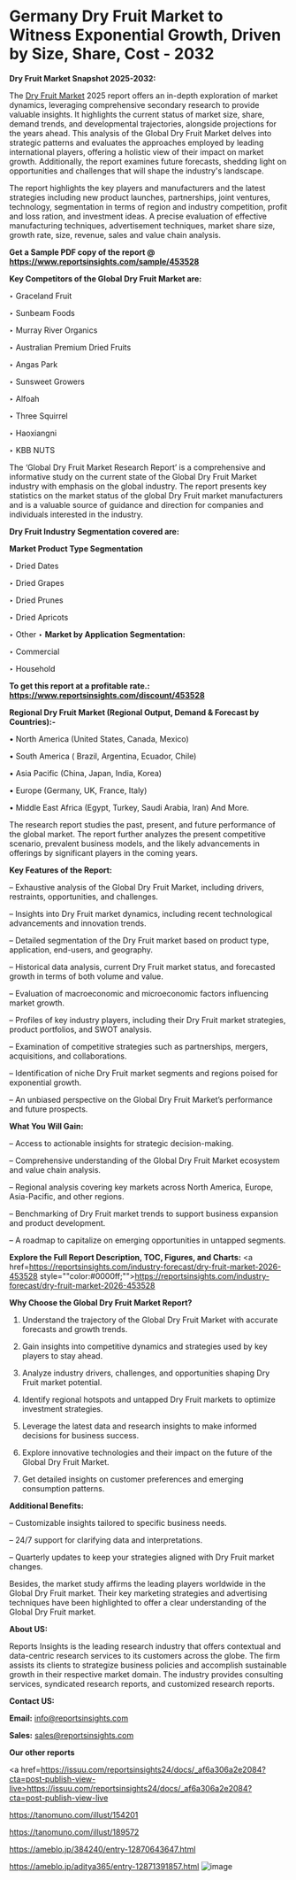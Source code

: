 # Germany Dry Fruit Market to Witness Exponential Growth, Driven by Size, Share, Cost - 2032

<strong>Dry Fruit Market Snapshot 2025-2032:</strong>

The <a href=https://www.reportsinsights.com/sample/453528>Dry Fruit Market</a> 2025 report offers an in-depth exploration of market dynamics, leveraging comprehensive secondary research to provide valuable insights. It highlights the current status of market size, share, demand trends, and developmental trajectories, alongside projections for the years ahead. This analysis of the Global Dry Fruit Market delves into strategic patterns and evaluates the approaches employed by leading international players, offering a holistic view of their impact on market growth. Additionally, the report examines future forecasts, shedding light on opportunities and challenges that will shape the industry's landscape.

The report highlights the key players and manufacturers and the latest strategies including new product launches, partnerships, joint ventures, technology, segmentation in terms of region and industry competition, profit and loss ration, and investment ideas. A precise evaluation of effective manufacturing techniques, advertisement techniques, market share size, growth rate, size, revenue, sales and value chain analysis.

<strong>Get a Sample PDF copy of the report @ <a href=https://www.reportsinsights.com/sample/453528 style=color:#0000ff;>https://www.reportsinsights.com/sample/453528</a></strong>

<strong>Key Competitors of the Global Dry Fruit Market are:</strong>

‣ Graceland Fruit

‣ Sunbeam Foods

‣ Murray River Organics

‣ Australian Premium Dried Fruits

‣ Angas Park

‣ Sunsweet Growers

‣ Alfoah

‣ Three Squirrel

‣ Haoxiangni

‣ KBB NUTS

The ‘Global Dry Fruit Market Research Report’ is a comprehensive and informative study on the current state of the Global Dry Fruit Market industry with emphasis on the global industry. The report presents key statistics on the market status of the global Dry Fruit market manufacturers and is a valuable source of guidance and direction for companies and individuals interested in the industry.

<strong>Dry Fruit Industry Segmentation covered are:</strong>

<strong>Market Product Type Segmentation</strong>

‣ Dried Dates

‣ Dried Grapes

‣ Dried Prunes

‣ Dried Apricots

‣ Other
‣ 
<strong>Market by Application Segmentation:</strong>

‣ Commercial

‣ Household

<strong>To get this report at a profitable rate.: <a href=https://www.reportsinsights.com/discount/453528 style=color:#0000ff;>https://www.reportsinsights.com/discount/453528</a></strong>

<strong>Regional Dry Fruit Market (Regional Output, Demand &amp; Forecast by Countries):-</strong>

• North America (United States, Canada, Mexico)

• South America ( Brazil, Argentina, Ecuador, Chile)

• Asia Pacific (China, Japan, India, Korea)

• Europe (Germany, UK, France, Italy)

• Middle East Africa (Egypt, Turkey, Saudi Arabia, Iran) And More.

The research report studies the past, present, and future performance of the global market. The report further analyzes the present competitive scenario, prevalent business models, and the likely advancements in offerings by significant players in the coming years.

<strong>Key Features of the Report:</strong>

– Exhaustive analysis of the Global Dry Fruit Market, including drivers, restraints, opportunities, and challenges.

– Insights into Dry Fruit market dynamics, including recent technological advancements and innovation trends.

– Detailed segmentation of the Dry Fruit market based on product type, application, end-users, and geography.

– Historical data analysis, current Dry Fruit market status, and forecasted growth in terms of both volume and value.

– Evaluation of macroeconomic and microeconomic factors influencing market growth.

– Profiles of key industry players, including their Dry Fruit market strategies, product portfolios, and SWOT analysis.

– Examination of competitive strategies such as partnerships, mergers, acquisitions, and collaborations.

– Identification of niche Dry Fruit market segments and regions poised for exponential growth.

– An unbiased perspective on the Global Dry Fruit Market’s performance and future prospects.

<strong>What You Will Gain:</strong>

– Access to actionable insights for strategic decision-making.

– Comprehensive understanding of the Global Dry Fruit Market ecosystem and value chain analysis.

– Regional analysis covering key markets across North America, Europe, Asia-Pacific, and other regions.

– Benchmarking of Dry Fruit market trends to support business expansion and product development.

– A roadmap to capitalize on emerging opportunities in untapped segments.

<strong>Explore the Full Report Description, TOC, Figures, and Charts:</strong>
<a href=https://reportsinsights.com/industry-forecast/dry-fruit-market-2026-453528 style=""color:#0000ff;"">https://reportsinsights.com/industry-forecast/dry-fruit-market-2026-453528</a>

<strong>Why Choose the Global Dry Fruit Market Report?</strong>

1. Understand the trajectory of the Global Dry Fruit Market with accurate forecasts and growth trends.

2. Gain insights into competitive dynamics and strategies used by key players to stay ahead.

3. Analyze industry drivers, challenges, and opportunities shaping Dry Fruit market potential.

4. Identify regional hotspots and untapped Dry Fruit markets to optimize investment strategies.

5. Leverage the latest data and research insights to make informed decisions for business success.

6. Explore innovative technologies and their impact on the future of the Global Dry Fruit Market.

7. Get detailed insights on customer preferences and emerging consumption patterns.

<strong>Additional Benefits:</strong>

– Customizable insights tailored to specific business needs.

– 24/7 support for clarifying data and interpretations.

– Quarterly updates to keep your strategies aligned with Dry Fruit market changes.

Besides, the market study affirms the leading players worldwide in the Global Dry Fruit market. Their key marketing strategies and advertising techniques have been highlighted to offer a clear understanding of the Global Dry Fruit market.

<strong><strong>About US</strong>:</strong>

Reports Insights is the leading research industry that offers contextual and data-centric research services to its customers across the globe. The firm assists its clients to strategize business policies and accomplish sustainable growth in their respective market domain. The industry provides consulting services, syndicated research reports, and customized research reports.

<strong>Contact US:</strong>

<p class=><b>Email:</b> <a href=mailto:info@reportsinsights.com>info@reportsinsights.com</a></p>
<p class=><b>Sales:</b> <a href=mailto:sales@reportsinsights.com>sales@reportsinsights.com</a></p>

<strong>Our other reports</strong>

<a href=https://issuu.com/reportsinsights24/docs/_af6a306a2e2084?cta=post-publish-view-live>https://issuu.com/reportsinsights24/docs/_af6a306a2e2084?cta=post-publish-view-live</a>

<a href=https://tanomuno.com/illust/154201>https://tanomuno.com/illust/154201</a>

<a href=https://tanomuno.com/illust/189572>https://tanomuno.com/illust/189572</a>

<a href=https://ameblo.jp/384240/entry-12870643647.html>https://ameblo.jp/384240/entry-12870643647.html</a>

<a href=https://ameblo.jp/aditya365/entry-12871391857.html>https://ameblo.jp/aditya365/entry-12871391857.html</a>
![image](https://github.com/user-attachments/assets/690545de-46dd-4d19-a227-cdc64ffd1e0c)
